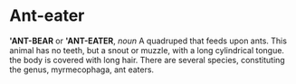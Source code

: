 # Ant-eater

**'ANT-BEAR** or **'ANT-EATER**, _noun_ A quadruped that feeds upon ants. This animal has no teeth, but a snout or muzzle, with a long cylindrical tongue. the body is covered with long hair. There are several species, constituting the genus, myrmecophaga, ant eaters.